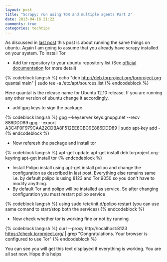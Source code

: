 ```yaml
---
layout: post
title: "Scrapy: run using TOR and multiple agents Part 2"
date: 2013-04-16 21:22
comments: true
categories: techtips
---
```

As discussed in [last post]("http://pkmishra.github.io/technical/2013/03/18/how-to-run-scrapy-with-TOR-and-multiple-browser-agents/") this post is about running the same things on ubuntu. Again I am going to assume that you already have scrapy installed on your system. To install Tor


+ Add tor repository to your ubuntu repository list (See [official documentation]("https://www.torproject.org/docs/debian.html.en#ubuntu") for more detail)

{% codeblock lang:sh %}
echo "deb  http://deb.torproject.org/torproject.org quantal main" | sudo tee -a /etc/apt/sources.list
{% endcodeblock %}

  Here quantal is the release name for Ubuntu 12.10 release. If you are running any other version of ubuntu change it accordingly.
+ add gpg keys to sign the package


{% codeblock  lang:sh %}
gpg --keyserver keys.gnupg.net --recv 886DDD89
gpg --export A3C4F0F979CAA22CDBA8F512EE8CBC9E886DDD89 | sudo apt-key add -
{% endcodeblock %}

+ Now referesh the package and install tor

{% codeblock  lang:sh %}
apt-get update
apt-get install deb.torproject.org-keyring
apt-get install tor
{% endcodeblock %}


+ Install Polipo install using apt-get install polipo and change the configuration as described in last post. Everything else remains same i.e. by default polipo is using 8123 and Tor 9050 so you don't have to modify anything. 
+ By default Tor and polipo will be installed as service. So after changing configuration you must restart polipo service 

{% codeblock lang:sh %}
using sudo /etc/init.d/polipo restart 
(you can use same comand to start/stop both the services)
{% endcodeblock %}


+ Now check whether tor is working fine or not by running 

{% codeblock lang:sh %}
curl --proxy http://localhost:8123 https://check.torproject.org/ | grep "Congratulations. Your browser is configured to use Tor"
{% endcodeblock %}


You can see you will get this text displayed if everything is working. You are all set now.
Hope this helps